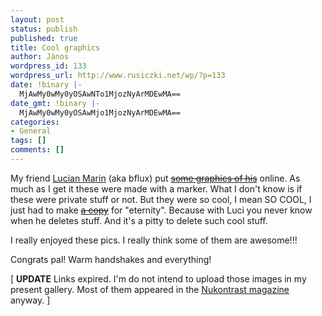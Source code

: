 ```yaml
---
layout: post
status: publish
published: true
title: Cool graphics
author: János
wordpress_id: 133
wordpress_url: http://www.rusiczki.net/wp/?p=133
date: !binary |-
  MjAwMy0wMy0yOSAwNTo1MjozNyArMDEwMA==
date_gmt: !binary |-
  MjAwMy0wMy0yOSAwMjo1MjozNyArMDEwMA==
categories:
- General
tags: []
comments: []
---
```

<p>My friend <a href="http://www.lucianmarin.ro/" title="His portofolio">Lucian Marin</a> (aka bflux) put <strike><a href="http://www.resurseweb.net/~bfx/nomarker/" title="The original gallery.">some graphics of his</a></strike> online. As much as I get it these were made with a marker. What I don't know is if these were private stuff or not. But they were so cool, I mean SO COOL, I just had to make <strike><a href="http://www.resurseweb.net/mt/gallery/nomarker" title="Ubercool graphics!!!">a copy</a></strike> for "eternity". Because with Luci you never know when he deletes stuff. And it's a pitty to delete such cool stuff.</p>
<p>I really enjoyed these pics. I really think some of them are awesome!!!</p>
<p>Congrats pal! Warm handshakes and everything!</p>
<p>[ <b>UPDATE</b> Links expired. I'm do not intend to upload those images in my present gallery. Most of them appeared in the <a href="http://www.lucianmarin.ro/nukontrast/">Nukontrast magazine</a> anyway. ]</p>
